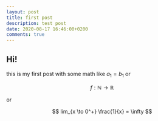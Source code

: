 ```yaml
---
layout: post
title: first post
description: test post
date: 2020-08-17 16:46:00+0200
comments: true
---
```


## Hi!

this is my first post with some math like $a_1 = b_1$ or

$$
f : \mathbb{N} \to \mathbb{R}
$$

or 

$$
lim_{x \to 0^+} \frac{1}{x} = \infty
$$
